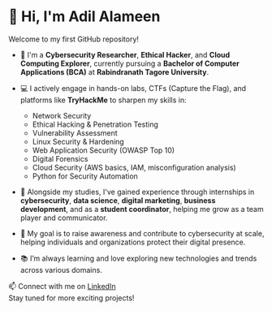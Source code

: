 # 👋 Hi, I'm Adil Alameen

Welcome to my first GitHub repository!

- 🔐 I'm a **Cybersecurity Researcher**, **Ethical Hacker**, and **Cloud Computing Explorer**, currently pursuing a **Bachelor of Computer Applications (BCA)** at **Rabindranath Tagore University**.
- 💻 I actively engage in hands-on labs, CTFs (Capture the Flag), and platforms like **TryHackMe** to sharpen my skills in:
  - Network Security  
  - Ethical Hacking & Penetration Testing  
  - Vulnerability Assessment  
  - Linux Security & Hardening  
  - Web Application Security (OWASP Top 10)  
  - Digital Forensics  
  - Cloud Security (AWS basics, IAM, misconfiguration analysis)  
  - Python for Security Automation  

- 🚀 Alongside my studies, I've gained experience through internships in **cybersecurity**, **data science**, **digital marketing**, **business development**, and as a **student coordinator**, helping me grow as a team player and communicator.

- 🎯 My goal is to raise awareness and contribute to cybersecurity at scale, helping individuals and organizations protect their digital presence.

- 📚 I’m always learning and love exploring new technologies and trends across various domains.

📫 Connect with me on [LinkedIn](https://www.linkedin.com/in/adil-a-5b1813246)  
Stay tuned for more exciting projects!
